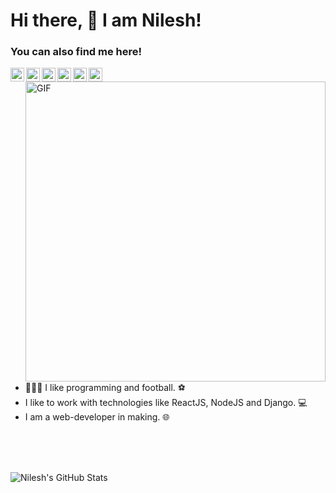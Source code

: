 # Hi there, 👋 I am Nilesh!

### You can also find me here!
<a href="https://twitter.com/NileshDas15">
  <img align="left" alt="Nilesh Das | Twitter" width="22px" src="https://cdn.jsdelivr.net/npm/simple-icons@v3/icons/twitter.svg" />
</a>
<a href="https://github.com/nileshdas">
  <img align="left" alt="Nilesh's Github" width="22px" src="https://cdn.jsdelivr.net/npm/simple-icons@v3/icons/github.svg" />
</a>
<a href="https://www.linkedin.com/in/nilesh-das1/">
  <img align="left" alt="Nilesh's LinkdeIN" width="22px" src="https://cdn.jsdelivr.net/npm/simple-icons@v3/icons/linkedin.svg" />
</a>
<a href="https://www.instagram.com/nilesh__das/">
  <img align="left" alt="Nilesh's Instagram" width="22px" src="https://cdn.jsdelivr.net/npm/simple-icons@v3/icons/instagram.svg" />
</a>
<a href="https://medium.com/@nileshdas_12546/">
  <img align="left" alt="Nilesh's Medium" width="22px" src="https://cdn.jsdelivr.net/npm/simple-icons@v3/icons/medium.svg" />
</a>
<a href="https://codepen.io/nileshdas-the-lessful">
  <img align="left" alt="Nilesh's Medium" width="22px" src="https://cdn.jsdelivr.net/npm/simple-icons@v3/icons/codepen.svg" />
</a>





<br />


 <img align="right" alt="GIF" src="https://media.giphy.com/media/13HgwGsXF0aiGY/giphy.gif" width="480px"/>

 <br />

- 👩🏾‍💻 I like programming and football. :soccer:
- I like to work with technologies like ReactJS, NodeJS and Django. :computer:
- I am a web-developer in making. :globe_with_meridians:

<br />
<br />
<br />







![Nilesh's GitHub Stats](https://github-readme-stats.vercel.app/api?username=nileshdas&show_icons=true&theme=radical)
